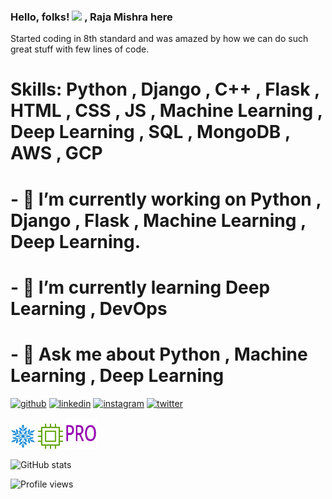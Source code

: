 ### Hello, folks! <img src="https://raw.githubusercontent.com/MartinHeinz/MartinHeinz/master/wave.gif" width="30px"> ,  Raja Mishra here
Started coding in 8th standard and was amazed by how we can do such great stuff with few lines of code.
 

# Skills: Python , Django , C++ , Flask , HTML , CSS , JS , Machine Learning , Deep Learning , SQL , MongoDB , AWS , GCP

# - 🔭 I’m currently working on Python , Django , Flask , Machine Learning , Deep Learning. 
# - 🌱 I’m currently learning Deep Learning , DevOps  
# - 💬 Ask me about Python , Machine Learning , Deep Learning 


[<img src='https://cdn.jsdelivr.net/npm/simple-icons@3.0.1/icons/github.svg' alt='github' height='40'>](https://github.com/Raja-mishra1)  [<img src='https://cdn.jsdelivr.net/npm/simple-icons@3.0.1/icons/linkedin.svg' alt='linkedin' height='40'>](https://www.linkedin.com/in/rajamishraa/)  [<img src='https://cdn.jsdelivr.net/npm/simple-icons@3.0.1/icons/instagram.svg' alt='instagram' height='40'>](https://www.instagram.com/__rajamishra__/)  [<img src='https://cdn.jsdelivr.net/npm/simple-icons@3.0.1/icons/twitter.svg' alt='twitter' height='40'>](https://twitter.com/Raja__mishra)  

<a href='https://archiveprogram.github.com/'><img src='https://raw.githubusercontent.com/acervenky/animated-github-badges/master/assets/acbadge.gif' width='40' height='40'></a> <a href='https://docs.github.com/en/developers'><img src='https://raw.githubusercontent.com/acervenky/animated-github-badges/master/assets/devbadge.gif' width='40' height='40'></a> <a href='https://github.com/pricing'><img src='https://raw.githubusercontent.com/acervenky/animated-github-badges/master/assets/pro.gif' width='50' height='50'></a>

![GitHub stats](https://github-readme-stats.vercel.app/api?username=Raja-mishra1&show_icons=true)  

![Profile views](https://gpvc.arturio.dev/Raja-mishra1)  





